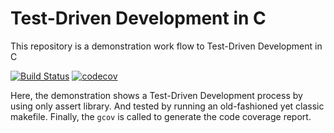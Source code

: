 # Test-Driven Development in C
This repository is a demonstration work flow to Test-Driven Development in C

[![Build Status](https://travis-ci.com/foldfelis/CTestDrivenDev.svg?token=sCvSBz8RcnVXPVQx1yrZ&branch=master)](https://travis-ci.com/foldfelis/CTestDrivenDev)
[![codecov](https://codecov.io/gh/foldfelis/CTestDrivenDev/branch/master/graph/badge.svg?token=VPVSJ951DN)](https://codecov.io/gh/foldfelis/CTestDrivenDev)

Here, the demonstration shows a Test-Driven Development process by using only assert library.
And tested by running an old-fashioned yet classic makefile.
Finally, the `gcov` is called to generate the code coverage report.